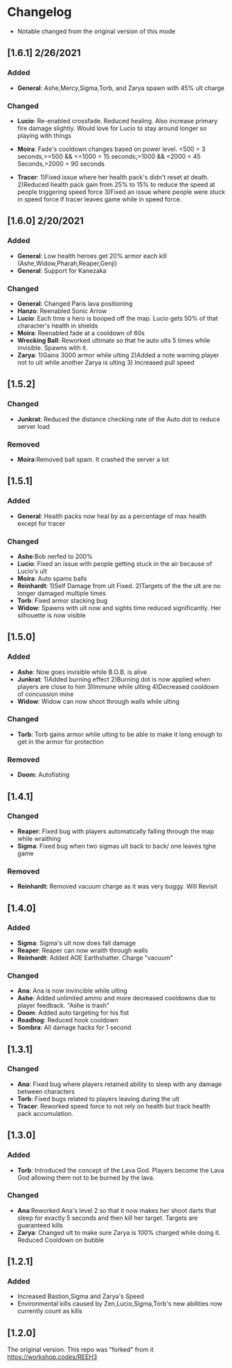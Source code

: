 # Changelog
- Notable changed from the original version of this mode

## [1.6.1] 2/26/2021
### Added
- **General**: Ashe,Mercy,Sigma,Torb, and Zarya spawn with 45% ult charge
### Changed
- **Lucio**: Re-enabled crossfade. Reduced healing. Also increase primary fire damage slightly. Would love for Lucio to stay around longer so playing with things
- **Moira**: Fade's cooldown changes based on power level. <500  = 3 seconds,>=500  && <=1000 = 15 seconds,>1000  && <2000 = 45 Seconds,>2000 = 90 seconds

- **Tracer**: 1)Fixed issue where her health pack's didn't reset at death. 2)Reduced health pack gain from 25% to 15% to reduce the speed at people triggering speed force
3)Fixed an issue where people were stuck in speed force if tracer leaves game while in speed force.


## [1.6.0] 2/20/2021
### Added
- **General**: Low health heroes get 20% armor each kill (Ashe,Widow,Pharah,Reaper,Genji)
- **General**: Support for Kanezaka

### Changed
- **General**: Changed Paris lava positioning
- **Hanzo**: Reenabled Sonic Arrow
- **Lucio**: Each time a hero is booped off the map. Lucio gets 50% of that character's health in shields
- **Moira**: Reenabled fade at a cooldown of 60s
- **Wrecking Ball**: Reworked ultimate so that he auto ults 5 times while invisible. Spawns with it.
- **Zarya**: 1)Gains 3000 armor while ulting 2)Added a note warning player not to ult while another Zarya is ulting 3) Increased pull speed

## [1.5.2]
### Changed
- **Junkrat**: Reduced the distance checking rate of the Auto dot to reduce server load

### Removed
- **Moira**:Removed ball spam. It crashed the server a lot

## [1.5.1]
### Added
- **General**: Health packs now heal by as a percentage of max health except for tracer

### Changed
- **Ashe**:Bob nerfed to 200%
- **Lucio**: Fixed an issue with people getting stuck in the air because of Lucio's ult
- **Moira**: Auto spams balls
- **Reinhardt**: 1)Self Damage from ult Fixed. 2)Targets of the the ult are no longer damaged multiple times
- **Torb**: Fixed armor stacking bug
- **Widow**: Spawns with ult now and sights time reduced significantly. Her silhouette is now visible  


## [1.5.0]
### Added
- **Ashe**: Now goes invisible while B.O.B. is alive
- **Junkrat**: 1)Added burning effect 2)Burning dot is now applied when players are close to him 3)Immune while ulting 4)Decreased cooldown of concussion mine
- **Widow**: Widow can now shoot through walls while ulting

### Changed
- **Torb**: Torb gains armor while ulting to be able to make it long enough to get in the armor for protection
### Removed
- **Doom**: Autofisting


## [1.4.1]
### Changed
- **Reaper**: Fixed bug with players automatically falling through the map while wraithing
- **Sigma**: Fixed bug when two sigmas ult back to back/ one leaves tghe game

### Removed
- **Reinhardt**: Removed vacuum charge as it was very buggy. Will Revisit

## [1.4.0]
### Added
- **Sigma**: Sigma's ult now does fall damage 
- **Reaper**: Reaper can now wraith through walls
- **Reinhardt**: Added AOE Earthshatter. Charge "vacuum"

### Changed
- **Ana**: Ana is now invincible while ulting
- **Ashe**: Added unlimited ammo and more decreased cooldowns due to player feedback. "Ashe is trash"
- **Doom**: Added auto targeting for his fist
- **Roadhog**: Reduced hook cooldown 
- **Sombra**: All damage hacks for 1 second

## [1.3.1]
### Changed
- **Ana**: Fixed bug where players retained ability to sleep with any damage between characters
- **Torb**: Fixed bugs related to players leaving during the ult
- **Tracer**: Reworked speed force to not rely on health but track health pack accumulation.

## [1.3.0]
### Added
- **Torb**: Introduced the concept of the Lava God. Players become the Lava God allowing them not to be burned by the lava.

### Changed
- **Ana**:Reworked Ana's level 2 so that it now makes her shoot darts that sleep for exactly 5 seconds and then kill her target. Targets are guaranteed kills
- **Zarya**: Changed ult to make sure Zarya is 100% charged while doing it. Reduced Cooldown on bubble

## [1.2.1] 
### Added
- Increased Bastion,Sigma and Zarya's Speed
- Environmental kills caused by Zen,Lucio,Sigma,Torb's new abilities now currently count as kills


## [1.2.0]
The original version. This repo was "forked" from it https://workshop.codes/REEH3 
```

